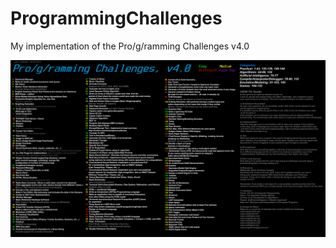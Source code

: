 # ProgrammingChallenges
My implementation of the Pro/g/ramming Challenges v4.0

![Pro/g/ramming Challenges v4.0](https://github.com/Nauhai/ProgrammingChallenges/blob/main/programming_challenges_v4-01.png)
